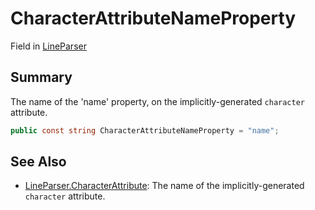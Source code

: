 # CharacterAttributeNameProperty

Field in [LineParser](yarn.markup.lineparser.md)

## Summary

The name of the 'name' property, on the implicitly-generated `character` attribute.

```csharp
public const string CharacterAttributeNameProperty = "name";
```

## See Also

* [LineParser.CharacterAttribute](yarn.markup.lineparser.characterattribute.md): The name of the implicitly-generated `character` attribute.
